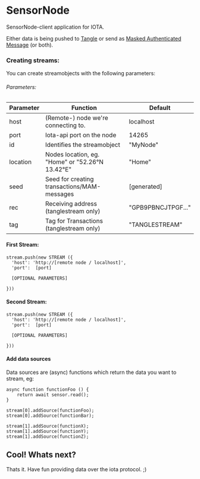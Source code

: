 # SensorNode
SensorNode-client application for IOTA.

Either data is being pushed to <a href="https://thetangle.org/">Tangle</a> or send as <a href="https://blog.iota.org/introducing-masked-authenticated-messaging-e55c1822d50e">Masked Authenticated Message</a> (or both).

### Creating streams:

You can create streamobjects with the following parameters:

###### Parameters:
Parameter | Function | Default
------------ | ------------- | -------------
host | (Remote-) node we're connecting to. | localhost
port | Iota-api port on the node | 14265
id | Identifies the streamobject | "MyNode"
location | Nodes location, eg. "Home" or "52.26°N 13.42°E" | "Home"
seed | Seed for creating transactions/MAM-messages | [generated]
rec | Receiving address (tanglestream only) | "GPB9PBNCJTPGF..."
tag | Tag for Transactions (tanglestream only) | "TANGLESTREAM"

#### First Stream:
```
stream.push(new STREAM ({
  'host': 'http://[remote node / localhost]',
  'port':  [port]
  
  [OPTIONAL PARAMETERS]
  
}))
```

#### Second Stream:
```
stream.push(new STREAM ({
  'host': 'http://[remote node / localhost]',
  'port':  [port]
  
  [OPTIONAL PARAMETERS]
  
}))

```

#### Add data sources

Data sources are (async) functions which return the data you want to stream,
eg:

```
async function functionFoo () {
	return await sensor.read();
}
```
```
stream[0].addSource(functionFoo);
stream[0].addSource(functionBar);

stream[1].addSource(functionX);
stream[1].addSource(functionY);
stream[1].addSource(functionZ);
```

## Cool! Whats next?

Thats it. Have fun providing data over the iota protocol. ;)
